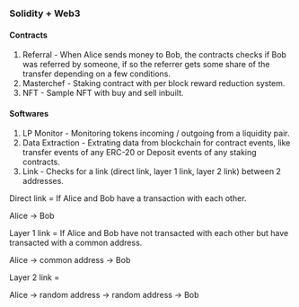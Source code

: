 ### Solidity + Web3

#### Contracts
1. Referral - When Alice sends money to Bob, the contracts checks if Bob was referred by someone, if so the referrer gets some share of the transfer depending on a few conditions.
2. Masterchef - Staking contract with per block reward reduction system.
3. NFT - Sample NFT with buy and sell inbuilt.

#### Softwares
1. LP Monitor - Monitoring tokens incoming / outgoing from a liquidity pair.
2. Data Extraction - Extrating data from blockchain for contract events, like transfer events of any ERC-20 or Deposit events of any staking contracts.
3. Link - Checks for a link (direct link, layer 1 link, layer 2 link) between 2 addresses.

Direct link = If Alice and Bob have a transaction with each other.

Alice -> Bob

Layer 1 link = If Alice and Bob have not transacted with each other but have transacted with a common address.

Alice -> common address -> Bob

Layer 2 link =

Alice -> random address -> random address -> Bob
